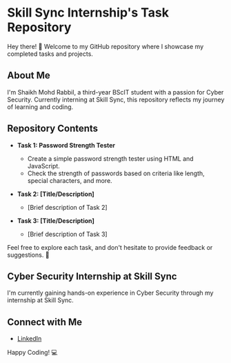 # Skill Sync Internship's Task Repository

Hey there! 👋 Welcome to my GitHub repository where I showcase my completed tasks and projects.

## About Me
I'm Shaikh Mohd Rabbil, a third-year BScIT student with a passion for Cyber Security. 
Currently interning at Skill Sync, this repository reflects my journey of learning and coding.

## Repository Contents
- **Task 1: Password Strength Tester**
  - Create a simple password strength tester using HTML and JavaScript.
  - Check the strength of passwords based on criteria like length, special characters, and more.

- **Task 2: [Title/Description]**
  - [Brief description of Task 2]

- **Task 3: [Title/Description]**
  - [Brief description of Task 3]

Feel free to explore each task, and don't hesitate to provide feedback or suggestions. 🚀

## Cyber Security Internship at Skill Sync
I'm currently gaining hands-on experience in Cyber Security through my internship at Skill Sync.

## Connect with Me
- [LinkedIn](https://www.linkedin.com/in/shaikh-mohd-rabbil-206064218/)

Happy Coding! 💻
